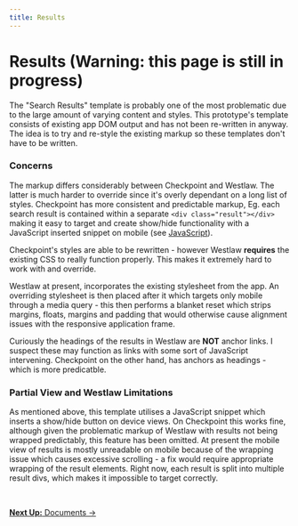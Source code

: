 ```yaml
---
title: Results
---
```


<h1>Results <span class="subheader"> (Warning: this page is still in progress)</span></h1>

The "Search Results" template is probably one of the most problematic due to the large amount of varying content and styles. This prototype's template consists of existing app DOM output and has not been re-written in anyway. The idea is to try and re-style the existing markup so these templates don't have to be written.

### Concerns

The markup differs considerably between Checkpoint and Westlaw. The latter is much harder to override since it's overly dependant on a long list of styles. Checkpoint has more consistent and predictable markup, Eg. each search result is contained within a separate ```<div class="result"></div>``` making it easy to target and create show/hide functionality with a JavaScript inserted snippet on mobile (see [JavaScript](/docs/basics/javascript/)).

Checkpoint's styles are able to be rewritten - however Westlaw **requires** the existing CSS to really function properly. This makes it extremely hard to work with and override.

Westlaw at present, incorporates the existing stylesheet from the app. An overriding stylesheet is then placed after it which targets only mobile through a media query - this then performs a blanket reset which strips margins, floats, margins and padding that would otherwise cause alignment issues with the responsive application frame.

Curiously the headings of the results in Westlaw are **NOT** anchor links. I suspect these may function as links with some sort of JavaScript intervening. Checkpoint on the other hand, has anchors as headings - which is more predicatble.

### Partial View and Westlaw Limitations

As mentioned above, this template utilises a JavaScript snippet which inserts a show/hide button on device views. On Checkpoint this works fine, although given the problematic markup of Westlaw with results not being wrapped predictably, this feature has been omitted. At present the mobile view of results is mostly unreadable on mobile because of the wrapping issue which causes excessive scrolling - a fix would require appropriate wrapping of the result elements. Right now, each result is split into multiple result divs, which makes it impossible to target correctly.

<br>

<p class="text-center medium-text-right">
  <a href="/docs/page-layouts/documents/"><b>Next Up:</b> Documents →</a>
</p>